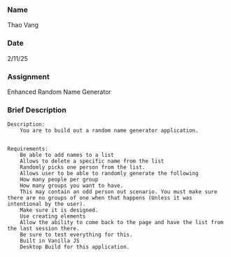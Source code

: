 ### Name
Thao Vang

### Date
2/11/25

### Assignment
Enhanced Random Name Generator

### Brief Description
    Description:
        You are to build out a random name generator application.


    Requirements:
        Be able to add names to a list
        Allows to delete a specific name from the list
        Randomly picks one person from the list.
        Allows user to be able to randomly generate the following
        How many people per group
        How many groups you want to have.
        This may contain an odd person out scenario. You must make sure there are no groups of one when that happens (Unless it was intentional by the user).
        Make sure it is designed.
        Use creating elements
        Allow the ability to come back to the page and have the list from the last session there.
        Be sure to test everything for this.
        Built in Vanilla JS
        Desktop Build for this application.

